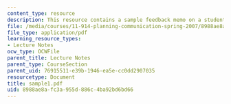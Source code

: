 ```yaml
---
content_type: resource
description: This resource contains a sample feedback memo on a student briefing.
file: /media/courses/11-914-planning-communication-spring-2007/8988ae8afc3a955d886c4ba92bd6bd66_sample1.pdf
file_type: application/pdf
learning_resource_types:
- Lecture Notes
ocw_type: OCWFile
parent_title: Lecture Notes
parent_type: CourseSection
parent_uid: 76915511-e39b-1946-ea5e-cc0dd2907035
resourcetype: Document
title: sample1.pdf
uid: 8988ae8a-fc3a-955d-886c-4ba92bd6bd66
---
```

